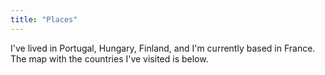```yaml
---
title: "Places"
---
```


I've lived in Portugal, Hungary, Finland, and I'm currently based in France. The map with the countries I've visited is below.

<link rel="stylesheet" href="https://unpkg.com/leaflet/dist/leaflet.css" />
<script src="https://unpkg.com/leaflet/dist/leaflet.js"></script>
<div id="map"></div>
<script>
    var visited = ["PRT","ESP","LUX","ITA","HUN","MKD","KOS","SVK","POL","BIH",
    "HRV","SVN","SRB","FRA","DEU","AUT","CZE","UKR","MDA","ROU","BGR","ALB","MNE",
    "CHL","GBR","VAT","DNK","SWE","CHE","IND","LKA","FIN","EST"];
    var map = L.map('map', { 
        attributionControl: false
    });
    map.fitBounds([[-30, -70], [60, 100]]);
    map.scrollWheelZoom.disable();
    function style(feature) {
        return {
            fillColor: (visited.includes(feature.properties.adm0_a3) 
                ? '#03c8ff' 
                : '#606060'),
            weight: 1,
            opacity: 1,
            color: 'white',
            fillOpacity: 1
        };
    }        
    var myCustomStyle = {
        stroke: false,
        fill: true,
        fillColor: '#fff',
        fillOpacity: 1
    };
    fetch('https://d2ad6b4ur7yvpq.cloudfront.net/naturalearth-3.3.0/ne_110m_admin_0_countries.geojson')
        .then(response => response.json())
        .then(data => L.geoJson(data, { style: style }).addTo(map));
</script>